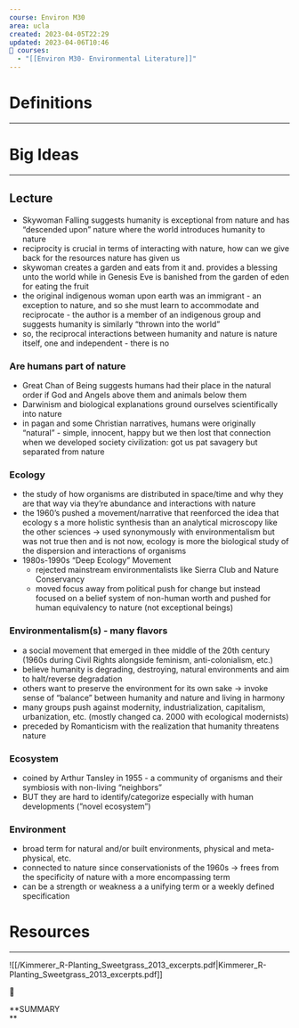 ```yaml
---
course: Environ M30
area: ucla
created: 2023-04-05T22:29
updated: 2023-04-06T10:46
📕 courses:
  - "[[Environ M30- Environmental Literature]]"
---
```

# Definitions

---

# Big Ideas

---

## Lecture

- Skywoman Falling suggests humanity is exceptional from nature and has “descended upon” nature where the world introduces humanity to nature
- reciprocity is crucial in terms of interacting with nature, how can we give back for the resources nature has given us
- skywoman creates a garden and eats from it and. provides a blessing unto the world while in Genesis Eve is banished from the garden of eden for eating the fruit
- the original indigenous woman upon earth was an immigrant - an exception to nature, and so she must learn to accommodate and reciprocate - the author is a member of an indigenous group and suggests humanity is similarly “thrown into the world”
- so, the reciprocal interactions between humanity and nature is nature itself, one and independent - there is no

### Are humans part of nature

- Great Chan of Being suggests humans had their place in the natural order if God and Angels above them and animals below them
- Darwinism and biological explanations ground ourselves scientifically into nature
- in pagan and some Christian narratives, humans were originally “natural” - simple, innocent, happy but we then lost that connection when we developed society civilization: got us pat savagery but separated from nature

### Ecology

- the study of how organisms are distributed in space/time and why they are that way via they’re abundance and interactions with nature
- the 1960’s pushed a movement/narrative that reenforced the idea that ecology s a more holistic synthesis than an analytical microscopy like the other sciences → used synonymously with environmentalism but was not true then and is not now, ecology is more the biological study of the dispersion and interactions of organisms
- 1980s-1990s “Deep Ecology” Movement
    - rejected mainstream environmentalists like Sierra Club and Nature Conservancy
    - moved focus away from political push for change but instead focused on a belief system of non-human worth and pushed for human equivalency to nature (not exceptional beings)

  

### Environmentalism(s) - many flavors

- a social movement that emerged in thee middle of the 20th century (1960s during Civil Rights alongside feminism, anti-colonialism, etc.)
- believe humanity is degrading, destroying, natural environments and aim to halt/reverse degradation
- others want to preserve the environment for its own sake → invoke sense of “balance” between humanity and nature and living in harmony
- many groups push against modernity, industrialization, capitalism, urbanization, etc. (mostly changed ca. 2000 with ecological modernists)
- preceded by Romanticism with the realization that humanity threatens nature

### Ecosystem

- coined by Arthur Tansley in 1955 - a community of organisms and their symbiosis with non-living “neighbors”
- BUT they are hard to identify/categorize especially with human developments (”novel ecosystem”)

### Environment

- broad term for natural and/or built environments, physical and meta-physical, etc.
- connected to nature since conservationists of the 1960s → frees from the specificity of nature with a more encompassing term
- can be a strength or weakness a a unifying term or a weekly defined specification

# Resources

---

![[/Kimmerer_R-Planting_Sweetgrass_2013_excerpts.pdf|Kimmerer_R-Planting_Sweetgrass_2013_excerpts.pdf]]

📌

**SUMMARY  
**